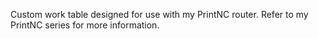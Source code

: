 Custom work table designed for use with my PrintNC router.
Refer to my PrintNC series for more information.
